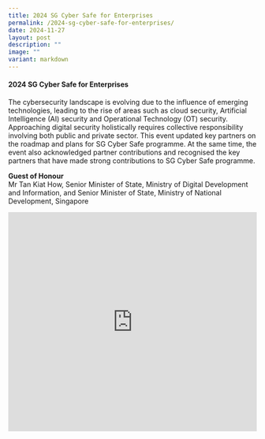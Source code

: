 ```yaml
---
title: 2024 SG Cyber Safe for Enterprises
permalink: /2024-sg-cyber-safe-for-enterprises/
date: 2024-11-27
layout: post
description: ""
image: ""
variant: markdown
---
```

#### **2024 SG Cyber Safe for Enterprises**

The cybersecurity landscape is evolving due to the influence of emerging technologies, leading to the rise of areas such as cloud security, Artificial Intelligence (AI) security and Operational Technology (OT) security. Approaching digital security holistically requires collective responsibility involving both public and private sector. This event updated key partners on the roadmap and plans for SG Cyber Safe programme. At the same time, the event also acknowledged partner contributions and recognised the key partners that have made strong contributions to SG Cyber Safe programme.

**Guest of Honour**
<br>Mr Tan Kiat How, Senior Minister of State, Ministry of Digital Development and Information, and Senior Minister of State, Ministry of National Development, Singapore

<iframe allowfullscreen="" allow="accelerometer; autoplay; clipboard-write; encrypted-media; gyroscope; picture-in-picture; web-share" frameborder="0" title="YouTube video player" src="https://www.youtube.com/embed/gWbwTE5LHj4?si=GssM_doLCKUABS2E" width="100%" height="445"></iframe>
